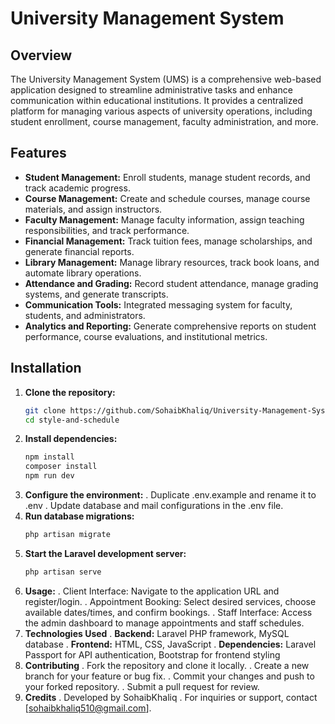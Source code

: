# University Management System

## Overview

The University Management System (UMS) is a comprehensive web-based application designed to streamline administrative tasks and enhance communication within educational institutions. It provides a centralized platform for managing various aspects of university operations, including student enrollment, course management, faculty administration, and more.

## Features

- **Student Management:** Enroll students, manage student records, and track academic progress.
- **Course Management:** Create and schedule courses, manage course materials, and assign instructors.
- **Faculty Management:** Manage faculty information, assign teaching responsibilities, and track performance.
- **Financial Management:** Track tuition fees, manage scholarships, and generate financial reports.
- **Library Management:** Manage library resources, track book loans, and automate library operations.
- **Attendance and Grading:** Record student attendance, manage grading systems, and generate transcripts.
- **Communication Tools:** Integrated messaging system for faculty, students, and administrators.
- **Analytics and Reporting:** Generate comprehensive reports on student performance, course evaluations, and institutional metrics.

## Installation

1. **Clone the repository:**
   ```bash
   git clone https://github.com/SohaibKhaliq/University-Management-System
   cd style-and-schedule
2. **Install dependencies:**
   ```bash
   npm install
   composer install
   npm run dev
3. **Configure the environment:**
    . Duplicate .env.example and rename it to .env
    . Update database and mail configurations in the .env file.
5. **Run database migrations:**
    ```bash
    php artisan migrate
6. **Start the Laravel development server:**
    ```bash
    php artisan serve
7. **Usage:**
   . Client Interface: Navigate to the application URL and register/login.
   . Appointment Booking: Select desired services, choose available dates/times, and confirm bookings.
   . Staff Interface: Access the admin dashboard to manage appointments and staff schedules.
8. **Technologies Used**
   . **Backend:** Laravel PHP framework, MySQL database
   . **Frontend:** HTML, CSS, JavaScript
   . **Dependencies:** Laravel Passport for API authentication, Bootstrap for frontend styling
9. **Contributing**
   . Fork the repository and clone it locally.
   . Create a new branch for your feature or bug fix.
   . Commit your changes and push to your forked repository.
   . Submit a pull request for review.
10. **Credits**
   . Developed by SohaibKhaliq
   . For inquiries or support, contact [sohaibkhaliq510@gmail.com].
